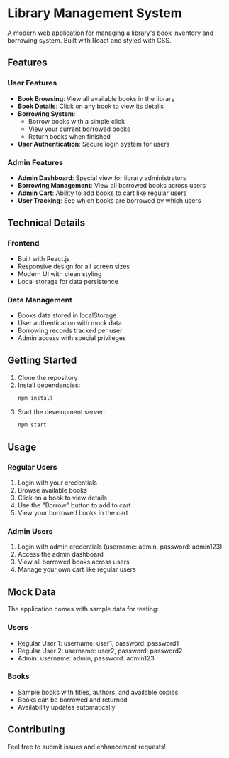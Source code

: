 # Library Management System

A modern web application for managing a library's book inventory and borrowing system. Built with React and styled with CSS.

## Features

### User Features
- **Book Browsing**: View all available books in the library
- **Book Details**: Click on any book to view its details
- **Borrowing System**: 
  - Borrow books with a simple click
  - View your current borrowed books
  - Return books when finished
- **User Authentication**: Secure login system for users

### Admin Features
- **Admin Dashboard**: Special view for library administrators
- **Borrowing Management**: View all borrowed books across users
- **Admin Cart**: Ability to add books to cart like regular users
- **User Tracking**: See which books are borrowed by which users

## Technical Details

### Frontend
- Built with React.js
- Responsive design for all screen sizes
- Modern UI with clean styling
- Local storage for data persistence

### Data Management
- Books data stored in localStorage
- User authentication with mock data
- Borrowing records tracked per user
- Admin access with special privileges

## Getting Started

1. Clone the repository
2. Install dependencies:
   ```bash
   npm install
   ```
3. Start the development server:
   ```bash
   npm start
   ```

## Usage

### Regular Users
1. Login with your credentials
2. Browse available books
3. Click on a book to view details
4. Use the "Borrow" button to add to cart
5. View your borrowed books in the cart

### Admin Users
1. Login with admin credentials (username: admin, password: admin123)
2. Access the admin dashboard
3. View all borrowed books across users
4. Manage your own cart like regular users

## Mock Data

The application comes with sample data for testing:

### Users
- Regular User 1: username: user1, password: password1
- Regular User 2: username: user2, password: password2
- Admin: username: admin, password: admin123

### Books
- Sample books with titles, authors, and available copies
- Books can be borrowed and returned
- Availability updates automatically

## Contributing

Feel free to submit issues and enhancement requests!

